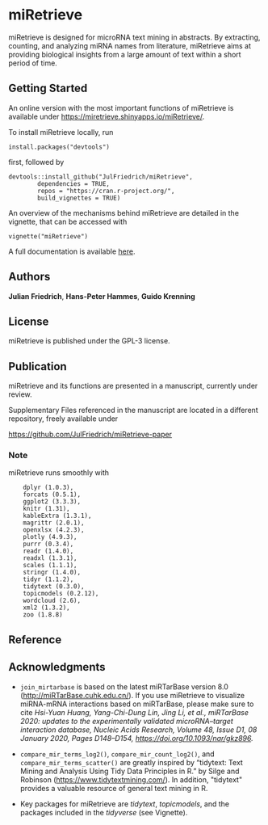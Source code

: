 # miRetrieve

miRetrieve is designed for microRNA text mining in abstracts. 
By extracting, counting, and analyzing miRNA names from literature, miRetrieve 
aims at providing biological insights from a large amount of text within a short 
period of time.

## Getting Started

An online version with the most important functions of miRetrieve is available 
under https://miretrieve.shinyapps.io/miRetrieve/.

To install miRetrieve locally, run

```
install.packages("devtools")
```

first, followed by

```
devtools::install_github("JulFriedrich/miRetrieve",
        dependencies = TRUE,
        repos = "https://cran.r-project.org/",
        build_vignettes = TRUE)
```

An overview of the mechanisms behind miRetrieve are detailed in the
vignette, that can be accessed with
```
vignette("miRetrieve")
```

A full documentation is available [here](miRetrieve_1.1.0.pdf).

## Authors

**Julian Friedrich**, **Hans-Peter Hammes**, **Guido Krenning**

## License

miRetrieve is published under the GPL-3 license.

## Publication

miRetrieve and its functions are presented in a manuscript,
currently under review.

Supplementary Files referenced in the manuscript are located
in a different repository, freely available under

https://github.com/JulFriedrich/miRetrieve-paper

### Note

miRetrieve runs smoothly with

```
    dplyr (1.0.3),
    forcats (0.5.1),
    ggplot2 (3.3.3),
    knitr (1.31),
    kableExtra (1.3.1),
    magrittr (2.0.1),
    openxlsx (4.2.3),
    plotly (4.9.3),
    purrr (0.3.4),
    readr (1.4.0),
    readxl (1.3.1),
    scales (1.1.1),
    stringr (1.4.0),
    tidyr (1.1.2),
    tidytext (0.3.0),
    topicmodels (0.2.12),
    wordcloud (2.6),
    xml2 (1.3.2),
    zoo (1.8.8)
```

## Reference

## Acknowledgments

* `join_mirtarbase` is based on the latest miRTarBase version 8.0
(http://miRTarBase.cuhk.edu.cn/). If you use miRetrieve to visualize
miRNA-mRNA interactions based on miRTarBase, please make sure to cite
*Hsi-Yuan Huang, Yang-Chi-Dung Lin, Jing Li, et al.,
miRTarBase 2020: updates to the experimentally validated microRNA–target
interaction database, Nucleic Acids Research, Volume 48, Issue D1,
08 January 2020, Pages D148–D154, https://doi.org/10.1093/nar/gkz896.*

* `compare_mir_terms_log2()`, `compare_mir_count_log2()`, and 
`compare_mir_terms_scatter()` are greatly inspired by 
“tidytext: Text Mining and Analysis Using Tidy Data Principles in R.” by
Silge and Robinson (https://www.tidytextmining.com/). In addition, "tidytext"
provides a valuable resource of general text mining in R.

* Key packages for miRetrieve are *tidytext*, *topicmodels*, 
and the packages included in the *tidyverse* (see Vignette).

